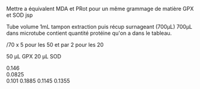 Mettre a équivalent MDA et PRot pour un même grammage de matière
GPX et SOD jsp

Tube volume 1mL tampon extraction puis récup surnageant (700µL)
700µL dans microtube contient quantité protéine qu'on a dans le tableau. 

/70 x 5 pour les 50 et par 2 pour les 20

50 µL GPX
20 µL SOD

0.146	
0.0825	
0.101
0.1885
0.1145
0.1355
